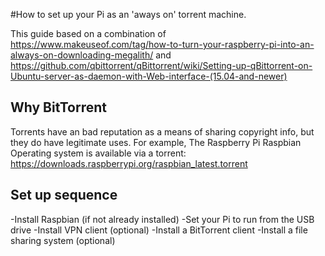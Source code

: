 #How to set up your Pi as an 'aways on' torrent machine.

This guide based on a combination of https://www.makeuseof.com/tag/how-to-turn-your-raspberry-pi-into-an-always-on-downloading-megalith/
and
https://github.com/qbittorrent/qBittorrent/wiki/Setting-up-qBittorrent-on-Ubuntu-server-as-daemon-with-Web-interface-(15.04-and-newer)

## Why BitTorrent
Torrents have an bad reputation as a means of sharing copyright info, but they do have legitimate uses. For example, The Raspberry Pi Raspbian Operating system is available via a torrent:
https://downloads.raspberrypi.org/raspbian_latest.torrent

## Set up sequence

-Install Raspbian (if not already installed)
-Set your Pi to run from the USB drive
-Install VPN client (optional)
-Install a BitTorrent client
-Install a file sharing system (optional)
